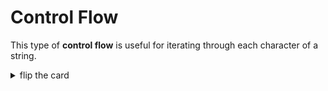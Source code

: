# Control Flow

This type of **control flow** is useful for iterating through each character of
a string.

<details>
<summary>flip the card</summary>
<br>

## A For-Of Loop

```js
'use strict';

let userInput = null;

while (userInput === null) {
	userInput = prompt('enter something');
}

for (let character of userInput) {
	alert(character);
}

alert(userInput + '!');
```

</details>
